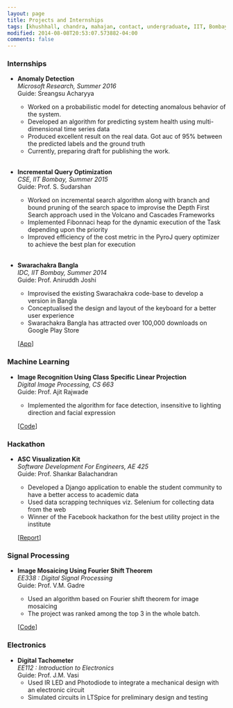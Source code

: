 ```yaml
---
layout: page
title: Projects and Internships
tags: [khushhall, chandra, mahajan, contact, undergraduate, IIT, Bombay, Microsoft Research]
modified: 2014-08-08T20:53:07.573882-04:00
comments: false
---
```


### Internships

* **Anomaly Detection**  
*Microsoft Research, Summer 2016*  
Guide: Sreangsu Acharyya  
	* Worked on a probabilistic model for detecting anomalous behavior of the system.
	* Developed an algorithm for predicting system health using multi-dimensional time series data
	* Produced excellent result on the real data. Got auc of 95% between the predicted labels and the ground truth
	* Currently, preparing draft for publishing the work.
<br><br>
* **Incremental Query Optimization**   
*CSE, IIT Bombay, Summer 2015*  
Guide: Prof. S. Sudarshan  
	* Worked on incremental search algorithm along with branch and bound pruning of the search space to improvise the Depth First Search approach used in the Volcano and Cascades Frameworks
	* Implemented Fibonnaci heap for the dynamic execution of the Task depending upon the priority
	* Improved efficiency of the cost metric in the PyroJ query optimizer to achieve the best plan for execution
<br><br>
* **Swarachakra Bangla**  
*IDC, IIT Bombay, Summer 2014*  
Guide: Prof. Aniruddh Joshi  
	* Improvised the existing Swarachakra code-base to develop a version in Bangla
	* Conceptualised the design and layout of the keyboard for a better user experience
	* Swarachakra Bangla has attracted over 100,000 downloads on Google Play Store      

	[[App](https://play.google.com/store/apps/details?id=iit.android.swarachakraBengali&hl=en)]	

### Machine Learning

* **Image Recognition Using Class Specific Linear Projection**  
*Digital Image Processing, CS 663*  
Guide: Prof. Ajit Rajwade
	* Implemented the algorithm for face detection, insensitive to lighting direction and facial expression

	[[Code](http://homepages.iitb.ac.in/~khushhall/application-software-cell.pdf)] 

### Hackathon

* **ASC Visualization Kit**  
*Software Development For Engineers, AE 425*  
Guide: Prof. Shankar Balachandran 
	* Developed a Django application to enable the student community to have a better access to academic data
	* Used data scrapping techniques viz. Selenium for collecting data from the web
	* Winner of the Facebook hackathon for the best utility project in the institute

	[[Report](http://homepages.iitb.ac.in/~khushhall/application-software-cell.pdf)] 

### Signal Processing

* **Image Mosaicing Using Fourier Shift Theorem**  
*EE338 : Digital Signal Processing*  
Guide: Prof. V.M. Gadre
	* Used an algorithm based on Fourier shift theorem for image mosaicing
	* The project was ranked among the top 3 in the whole batch.

	[[Code](https://github.com/khushhallchandra/Image-Mosaicing)] 

### Electronics

* **Digital Tachometer**  
*EE112 : Introduction to Electronics*  
Guide: Prof. J.M. Vasi
	* Used IR LED and Photodiode to integrate a mechanical design with an electronic circuit
	* Simulated circuits in LTSpice for preliminary design and testing

